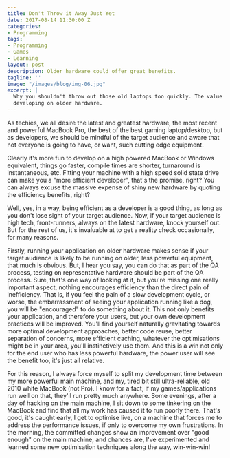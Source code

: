```yaml
---
title: Don't Throw it Away Just Yet
date: 2017-08-14 11:30:00 Z
categories:
- Programming
tags:
- Programming
- Games
- Learning
layout: post
description: Older hardware could offer great benefits.
tagline: ''
image: "/images/blog/img-06.jpg"
excerpt: |
  Why you shouldn't throw out those old laptops too quickly. The value of
  developing on older hardware.
---
```


As techies, we all desire the latest and greatest hardware, the most recent and
powerful MacBook Pro, the best of the best gaming laptop/desktop, but as
developers, we should be mindful of the target audience and aware that not
everyone is going to have, or want, such cutting edge equipment.

Clearly it's more fun to develop on a high powered MacBook or Windows
equivalent, things go faster, compile times are shorter, turnaround is
instantaneous, etc. Fitting your machine with a high speed solid state drive
can make you a "more efficient developer", that's the promise, right? You can
always excuse the massive expense of shiny new hardware by quoting the
efficiency benefits, right?

Well, yes, in a way, being efficient as a developer is a good thing, as long as
you don't lose sight of your target audience. Now, if your target audience is
high tech, front-runners, always on the latest hardware, knock yourself out.
But for the rest of us, it's invaluable at to get a reality check
occasionally, for many reasons.

Firstly, running your application on older hardware makes sense if your target
audience is likely to be running on older, less powerful equipment, that much
is obvious. But, I hear you say, you can do that as part of the QA process,
testing on representative hardware should be part of the QA process. Sure,
that's one way of looking at it, but you're missing one really important
aspect, nothing encourages efficiency than the direct pain of inefficiency.
That is, if you feel the pain of a slow development cycle, or worse, the
embarrassment of seeing your application running like a dog, you will be
"encouraged" to do something about it. This not only benefits your application,
and therefore your users, but your own development practices will be improved.
You'll find yourself naturally gravitating towards more optimal development
approaches, better code reuse, better separation of concerns, more efficient
caching, whatever the optimisations might be in your area, you'll instinctively
use them. And this is a win not only for the end user who has less powerful
hardware, the power user will see the benefit too, it's just all relative.

For this reason, I always force myself to split my development time between my
more powerful main machine, and my, tired bit still ultra-reliable, old 2010
white MacBook (not Pro). I know for a fact, if my games/applications run well
on that, they'll run pretty much anywhere. Some evenings, after a day of
hacking on the main machine, I sit down to some tinkering on the MacBook and
find that all my work has caused it to run poorly there. That's good, it's
caught early, I get to optimise live, on a machine that forces me to address
the performance issues, if only to overcome my own frustrations. In the
morning, the committed changes show an improvement over "good enough" on the
main machine, and chances are, I've experimented and learned some new
optimisation techniques along the way, win-win-win!

